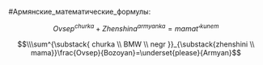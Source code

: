 #Армянские_математические_формулы:

$$Ovsep^{churka}+Zhenshina^{armyanka}=mamat’^{kunem}$$

$$\\\sum^{\substack{ churka \\ BMW \\ negr }}_{\substack{zhenshini \\ mama}}\frac{Ovsep}{Bozoyan}=\underset{please}{Armyan}$$


